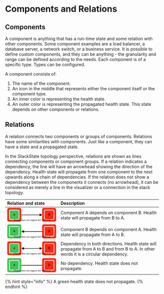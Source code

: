 # Components and Relations

## Components

A component is anything that has a run-time state and some relation with other components. Some component examples are a load balancer, a database server, a network switch, or a business service. It is possible to define custom components, and they can be anything - the granularity and range can be defined according to the needs. Each component is of a specific type. Types can be configured.

A component consists of:

1. The name of the component.
2. An icon in the middle that represents either the component itself or the component type.
3. An inner color is representing the health state.
4. An outer color is representing the propagated health state. This state depends on other components or relations.

## Relations

A relation connects two components or groups of components. Relations have some similarities with components. Just like a component, they can have a state and a propagated state. 

In the StackState topology perspective, relations are shown as lines connecting components or component groups. If a relation indicates a dependency, the line will have an arrowhead showing the direction of the dependency. Health state will propagate from one component to the next upwards along a chain of dependencies. If the relation does not show a dependency between the components it connects (no arrowhead), it can be considered as merely a line in the visualizer or a connection in the stack topology.

| Relation and state | Description |
|:---|:---|
| ![](/.gitbook/assets/propagation-a-to-b.svg) | Component A depends on component B. Health state will propagate from B to A. |
| ![](/.gitbook/assets/propagation-b-to-a.svg) | Component B depends on component A. Health state will propagate from A to B. |
| ![](/.gitbook/assets/propagation-a-and-b.svg) | Dependency in both directions. Health state will propagate from A to B and from B to A. In other words it is a circular dependency. |
| ![](/.gitbook/assets/propagation-a-no-b.svg) | No dependency. Health state does not propagate. |

{% hint style="info" %}
A green health state does not propagate.
{% endhint %}

